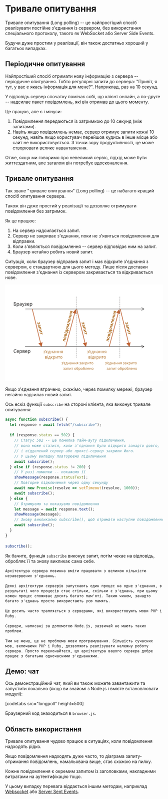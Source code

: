 # Тривале опитування

Тривале опитування (Long polling) -- це найпростіший спосіб реалізувати постійне з'єднання із сервером, без використання спеціального протоколу, такого як WebSocket або Server Side Events.

Будучи дуже простим у реалізації, він також достатньо хороший у багатьох випадках.

## Періодичне опитування

Найпростіший спосіб отримати нову інформацію з сервера -- періодичне опитування. Тобто регулярні запити до сервера: "Привіт, я тут, у вас є якась інформація для мене?". Наприклад, раз на 10 секунд.

У відповідь сервер спочатку помічає собі, що клієнт онлайн, а по-друге -- надсилає пакет повідомлень, які він отримав до цього моменту.

Це працює, але є і мінуси:
1. Повідомлення передаються із затримкою до 10 секунд (між запитами).
2. Навіть якщо повідомлень немає, сервер отримує запити кожні 10 секунд, навіть якщо користувач перейшов кудись в інше місце або сайт не використовується. З точки зору продуктивності, це може створювати велике навантаження.

Отже, якщо ми говоримо про невеликий сервіс, підхід може бути життєздатним, але загалом він потребує вдосконалення.

## Тривале опитування

Так зване "тривале опитування" (Long polling) -- це набагато кращий спосіб опитування сервера.

Також він дуже простий у реалізації та дозволяє отримувати повідомлення без затримок.

Як це працює:

1. На сервер надсилається запит.
2. Сервер не закриває з'єднання, поки не з'явиться повідомлення для відправки.
3. Коли з'являється повідомлення -- сервер відповідає ним на запит.
4. Браузер негайно робить новий запит.

Ситуація, коли браузер відправив запит і має відкрите з'єднання з сервером, є стандартною для цього методу. Лише після доставки повідомлення з'єднання із сервером закривається та відкривається нове.

![](long-polling.svg)

Якщо з'єднання втрачено, скажімо, через помилку мережі, браузер негайно надсилає новий запит.

Ось ескіз функції `subscribe` на стороні клієнта, яка виконує тривале опитування:

```js
async function subscribe() {
  let response = await fetch("/subscribe");

  if (response.status == 502) {
    // Статус 502 -- це помилка тайм-ауту підключення,
    // вона може статися, коли з'єднання було відкрито занадто довго,
    // і віддалений сервер або проксі-сервер закрили його.
    // У цьому випадку повторюємо підключення
    await subscribe();
  } else if (response.status != 200) {
    // У разі помилки -- покажемо її
    showMessage(response.statusText);
    // Повторне підключення через одну секунду
    await new Promise(resolve => setTimeout(resolve, 1000));
    await subscribe();
  } else {
    // Отримуємо та показуємо повідомлення
    let message = await response.text();
    showMessage(message);
    // Знову викликаємо subscribe(), щоб отримати наступне повідомлення
    await subscribe();
  }
}

subscribe();
```

Як бачите, функція `subscribe` виконує запит, потім чекає на відповідь, обробляє її та знову викликає сама себе.

```warn header="Сервер має підтримувати багато відкритих з'єднань"
Архітектура сервера повинна вміти працювати з великою кількістю незавершених з'єднаннь.

Деякі архітектури серверів запускають один процес на одне з'єднання, в результаті чого процесів стає стільки, скільки є з'єднань, при цьому кожен процес споживає досить багато пам'яті. Таким чином, занадто багато з'єднань просто використають усю память.

Це досить часто трапляється з серверами, які використовують мови PHP і Ruby.

Сервери, написані за допомогою Node.js, зазвичай не мають таких проблем.

Тим не менш, це не проблема мови програмування. Більшість сучасних мов, включаючи PHP і Ruby, дозволяють реалізувати належну роботу сервера. Просто переконайтеся, що архітектура вашого сервера добре працює з багатьма одночасними з'єднаннями.
```

## Демо: чат

Ось демонстраційний чат, який ви також можете завантажити та запустити локально (якщо ви знайомі з Node.js і вмієте встановлювати модулі):

[codetabs src="longpoll" height=500]

Браузерний код знаходиться в `browser.js`.

## Область використання

Тривале опитування чудово працює в ситуаціях, коли повідомлення надходять рідко.

Якщо повідомлення надходять дуже часто, то діаграма запиту-отримання повідомлень, намальована вище, стає схожою на пилку.

Кожне повідомлення є окремим запитом із заголовками, накладними витратами на аутентифікацію тощо.

У цьому випадку перевага віддається іншим методам, наприклад [Websocket](info:websocket) або [Server Sent Events](info:server-sent-events).
